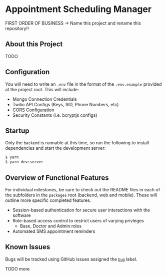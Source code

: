 # Appointment Scheduling Manager

FIRST ORDER OF BUSINESS -> Name this project and rename this repository!!

## About this Project

TODO

## Configuration

You will need to write an `.env` file in the format of the `.env.example` provided at the project root. This will include:

- Mongo Connection Credentials
- Twilio API Configs (Keys, SID, Phone Numbers, etc)
- CORS Configuration
- Security Constants (i.e. bcryptjs configs)

## Startup

Only the `backend` is runnable at this time, so run the following to install dependencies and start the development server:

```bash
$ yarn
$ yarn dev:server
```

## Overview of Functional Features

For individual milestones, be sure to check out the README files in each of the subfolders in the `packages` root (backend, web and mobile). These will outline more specific completed features.

- Session-based authentication for secure user interactions with the software
- Role-based access control to restrict users of varying privleges
  - Base, Doctor and Admin roles
- Automated SMS appointment reminders

## Known Issues

Bugs will be tracked using GitHub issues assigned the [`bug`](https://github.com/medapt/tbd/issues?q=is%3Aissue+is%3Aopen+label%3Abug) label.

TODO more
